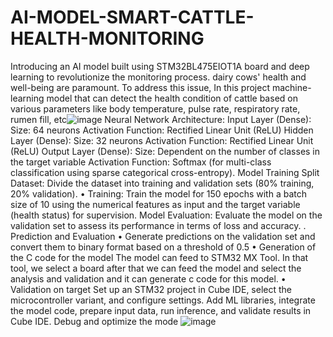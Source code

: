 # AI-MODEL-SMART-CATTLE-HEALTH-MONITORING
Introducing an AI model built using STM32BL475EIOT1A board and deep learning to revolutionize the monitoring process. dairy cows' health and well-being are paramount.
 To address this issue, In this project machine-learning model that can detect the health condition of cattle based on various parameters like body temperature, pulse rate, respiratory rate, rumen fill, etc![image](https://github.com/user-attachments/assets/a4c15b31-7aa3-4dcc-bb8f-b51fc848ff27)
Neural Network Architecture:
Input Layer (Dense):   Size: 64 neurons Activation Function: Rectified Linear Unit (ReLU) 
Hidden Layer (Dense): Size: 32 neurons Activation Function: Rectified Linear Unit (ReLU) 
Output Layer (Dense): Size: Dependent on the number of classes in the target variable Activation Function:
Softmax (for multi-class classification using sparse categorical cross-entropy).
Model Training
Split Dataset: Divide the dataset into training and validation sets (80% training, 20% validation). • 
Training: Train the model for 150 epochs with a batch size of 10 using the numerical features as input and the target variable (health status) for supervision. 
 Model Evaluation: Evaluate the model on the validation set to assess its performance in terms of loss and accuracy. 
. Prediction and Evaluation • Generate predictions on the validation set and convert them to binary format based on a threshold of 0.5
• Generation of the C code for the model The model can feed to STM32 MX Tool. In that tool, we select a board after that we can feed the model and select the analysis and validation and it can generate c code for this model.
• Validation on target Set up an STM32 project in Cube IDE, select the microcontroller variant, and configure settings. Add ML libraries, integrate the model code, prepare input data, run inference, and validate results in Cube IDE. Debug and optimize the mode
![image](https://github.com/user-attachments/assets/423d93af-49a4-4d55-a796-94d4be62e22f)
